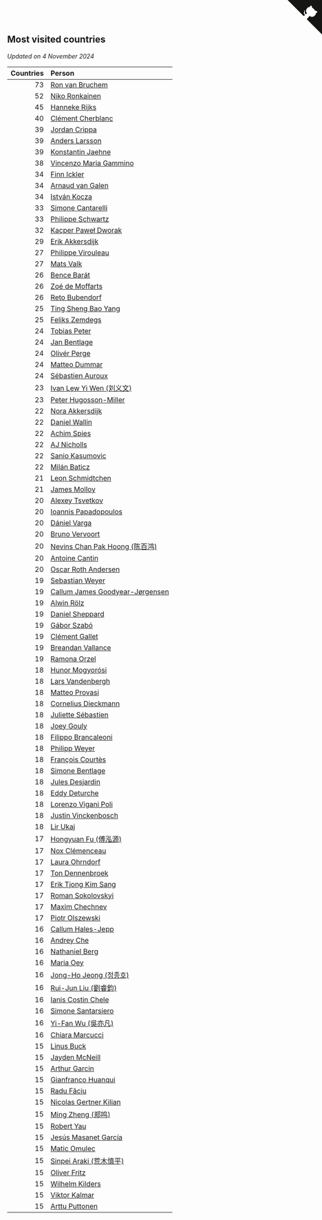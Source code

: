 ## Most visited countries

*Updated on  4 November 2024*

| Countries | Person |
| ---: | :--- |
| 73 | [Ron van Bruchem](https://www.worldcubeassociation.org/persons/2003BRUC01) |
| 52 | [Niko Ronkainen](https://www.worldcubeassociation.org/persons/2010RONK01) |
| 45 | [Hanneke Rijks](https://www.worldcubeassociation.org/persons/2008RIJK01) |
| 40 | [Clément Cherblanc](https://www.worldcubeassociation.org/persons/2014CHER05) |
| 39 | [Jordan Crippa](https://www.worldcubeassociation.org/persons/2019CRIP01) |
| 39 | [Anders Larsson](https://www.worldcubeassociation.org/persons/2003LARS01) |
| 39 | [Konstantin Jaehne](https://www.worldcubeassociation.org/persons/2015JAEH01) |
| 38 | [Vincenzo Maria Gammino](https://www.worldcubeassociation.org/persons/2016GAMM01) |
| 34 | [Finn Ickler](https://www.worldcubeassociation.org/persons/2012ICKL01) |
| 34 | [Arnaud van Galen](https://www.worldcubeassociation.org/persons/2006GALE01) |
| 34 | [István Kocza](https://www.worldcubeassociation.org/persons/2005KOCZ01) |
| 33 | [Simone Cantarelli](https://www.worldcubeassociation.org/persons/2012CANT02) |
| 33 | [Philippe Schwartz](https://www.worldcubeassociation.org/persons/2018SCHW02) |
| 32 | [Kacper Paweł Dworak](https://www.worldcubeassociation.org/persons/2020DWOR01) |
| 29 | [Erik Akkersdijk](https://www.worldcubeassociation.org/persons/2005AKKE01) |
| 27 | [Philippe Virouleau](https://www.worldcubeassociation.org/persons/2008VIRO01) |
| 27 | [Mats Valk](https://www.worldcubeassociation.org/persons/2007VALK01) |
| 26 | [Bence Barát](https://www.worldcubeassociation.org/persons/2008BARA01) |
| 26 | [Zoé de Moffarts](https://www.worldcubeassociation.org/persons/2010MOFF02) |
| 26 | [Reto Bubendorf](https://www.worldcubeassociation.org/persons/2012BUBE01) |
| 25 | [Ting Sheng Bao Yang](https://www.worldcubeassociation.org/persons/2008BAOY01) |
| 25 | [Feliks Zemdegs](https://www.worldcubeassociation.org/persons/2009ZEMD01) |
| 24 | [Tobias Peter](https://www.worldcubeassociation.org/persons/2014PETE03) |
| 24 | [Jan Bentlage](https://www.worldcubeassociation.org/persons/2010BENT01) |
| 24 | [Olivér Perge](https://www.worldcubeassociation.org/persons/2007PERG01) |
| 24 | [Matteo Dummar](https://www.worldcubeassociation.org/persons/2017DUMM01) |
| 24 | [Sébastien Auroux](https://www.worldcubeassociation.org/persons/2008AURO01) |
| 23 | [Ivan Lew Yi Wen (刘义文)](https://www.worldcubeassociation.org/persons/2012WENI01) |
| 23 | [Peter Hugosson-Miller](https://www.worldcubeassociation.org/persons/2021HUGO01) |
| 22 | [Nora Akkersdijk](https://www.worldcubeassociation.org/persons/2009CHRI03) |
| 22 | [Daniel Wallin](https://www.worldcubeassociation.org/persons/2013WALL03) |
| 22 | [Achim Spies](https://www.worldcubeassociation.org/persons/2021SPIE01) |
| 22 | [AJ Nicholls](https://www.worldcubeassociation.org/persons/2015NICH04) |
| 22 | [Sanio Kasumovic](https://www.worldcubeassociation.org/persons/2009KASU01) |
| 22 | [Milán Baticz](https://www.worldcubeassociation.org/persons/2005BATI01) |
| 21 | [Leon Schmidtchen](https://www.worldcubeassociation.org/persons/2010SCHM01) |
| 21 | [James Molloy](https://www.worldcubeassociation.org/persons/2011MOLL01) |
| 20 | [Alexey Tsvetkov](https://www.worldcubeassociation.org/persons/2017TSVE02) |
| 20 | [Ioannis Papadopoulos](https://www.worldcubeassociation.org/persons/2013PAPA01) |
| 20 | [Dániel Varga](https://www.worldcubeassociation.org/persons/2008VARG01) |
| 20 | [Bruno Vervoort](https://www.worldcubeassociation.org/persons/2011VERV01) |
| 20 | [Nevins Chan Pak Hoong (陈百鸿)](https://www.worldcubeassociation.org/persons/2010CHAN20) |
| 20 | [Antoine Cantin](https://www.worldcubeassociation.org/persons/2010CANT02) |
| 20 | [Oscar Roth Andersen](https://www.worldcubeassociation.org/persons/2008ANDE02) |
| 19 | [Sebastian Weyer](https://www.worldcubeassociation.org/persons/2010WEYE02) |
| 19 | [Callum James Goodyear-Jørgensen](https://www.worldcubeassociation.org/persons/2012GOOD02) |
| 19 | [Alwin Rölz](https://www.worldcubeassociation.org/persons/2016ROLZ01) |
| 19 | [Daniel Sheppard](https://www.worldcubeassociation.org/persons/2009SHEP01) |
| 19 | [Gábor Szabó](https://www.worldcubeassociation.org/persons/2005SZAB02) |
| 19 | [Clément Gallet](https://www.worldcubeassociation.org/persons/2004GALL02) |
| 19 | [Breandan Vallance](https://www.worldcubeassociation.org/persons/2007VALL01) |
| 19 | [Ramona Orzel](https://www.worldcubeassociation.org/persons/2019ORZE03) |
| 18 | [Hunor Mogyorósi](https://www.worldcubeassociation.org/persons/2015MOGY01) |
| 18 | [Lars Vandenbergh](https://www.worldcubeassociation.org/persons/2003VAND01) |
| 18 | [Matteo Provasi](https://www.worldcubeassociation.org/persons/2009PROV01) |
| 18 | [Cornelius Dieckmann](https://www.worldcubeassociation.org/persons/2009DIEC01) |
| 18 | [Juliette Sébastien](https://www.worldcubeassociation.org/persons/2014SEBA01) |
| 18 | [Joey Gouly](https://www.worldcubeassociation.org/persons/2007GOUL01) |
| 18 | [Filippo Brancaleoni](https://www.worldcubeassociation.org/persons/2008BRAN01) |
| 18 | [Philipp Weyer](https://www.worldcubeassociation.org/persons/2010WEYE01) |
| 18 | [François Courtès](https://www.worldcubeassociation.org/persons/2008COUR01) |
| 18 | [Simone Bentlage](https://www.worldcubeassociation.org/persons/2014OHLE01) |
| 18 | [Jules Desjardin](https://www.worldcubeassociation.org/persons/2010DESJ01) |
| 18 | [Eddy Deturche](https://www.worldcubeassociation.org/persons/2014DETU01) |
| 18 | [Lorenzo Vigani Poli](https://www.worldcubeassociation.org/persons/2007POLI01) |
| 18 | [Justin Vinckenbosch](https://www.worldcubeassociation.org/persons/2016VINC03) |
| 18 | [Lir Ukaj](https://www.worldcubeassociation.org/persons/2016UKAJ01) |
| 17 | [Hongyuan Fu (傅泓源)](https://www.worldcubeassociation.org/persons/2017FUHO01) |
| 17 | [Nox Clémenceau](https://www.worldcubeassociation.org/persons/2015CLEM03) |
| 17 | [Laura Ohrndorf](https://www.worldcubeassociation.org/persons/2009OHRN01) |
| 17 | [Ton Dennenbroek](https://www.worldcubeassociation.org/persons/2003DENN01) |
| 17 | [Erik Tjong Kim Sang](https://www.worldcubeassociation.org/persons/2018SANG01) |
| 17 | [Roman Sokolovskyi](https://www.worldcubeassociation.org/persons/2021SOKO03) |
| 17 | [Maxim Chechnev](https://www.worldcubeassociation.org/persons/2011CHEC01) |
| 17 | [Piotr Olszewski](https://www.worldcubeassociation.org/persons/2013OLSZ02) |
| 16 | [Callum Hales-Jepp](https://www.worldcubeassociation.org/persons/2012HALE01) |
| 16 | [Andrey Che](https://www.worldcubeassociation.org/persons/2015CHEA01) |
| 16 | [Nathaniel Berg](https://www.worldcubeassociation.org/persons/2012BERG04) |
| 16 | [Maria Oey](https://www.worldcubeassociation.org/persons/2007OEYM01) |
| 16 | [Jong-Ho Jeong (정종호)](https://www.worldcubeassociation.org/persons/2008JONG03) |
| 16 | [Rui-Jun Liu (劉睿鈞)](https://www.worldcubeassociation.org/persons/2011LIUR02) |
| 16 | [Ianis Costin Chele](https://www.worldcubeassociation.org/persons/2021CHEL01) |
| 16 | [Simone Santarsiero](https://www.worldcubeassociation.org/persons/2009SANT01) |
| 16 | [Yi-Fan Wu (吳亦凡)](https://www.worldcubeassociation.org/persons/2010WUIF01) |
| 16 | [Chiara Marcucci](https://www.worldcubeassociation.org/persons/2021MARC03) |
| 15 | [Linus Buck](https://www.worldcubeassociation.org/persons/2016BUCK01) |
| 15 | [Jayden McNeill](https://www.worldcubeassociation.org/persons/2012MCNE01) |
| 15 | [Arthur Garcin](https://www.worldcubeassociation.org/persons/2014GARC27) |
| 15 | [Gianfranco Huanqui](https://www.worldcubeassociation.org/persons/2013HUAN29) |
| 15 | [Radu Făciu](https://www.worldcubeassociation.org/persons/2009FACI01) |
| 15 | [Nicolas Gertner Kilian](https://www.worldcubeassociation.org/persons/2013GERT01) |
| 15 | [Ming Zheng (郑鸣)](https://www.worldcubeassociation.org/persons/2009ZHEN11) |
| 15 | [Robert Yau](https://www.worldcubeassociation.org/persons/2009YAUR01) |
| 15 | [Jesús Masanet García](https://www.worldcubeassociation.org/persons/2004MASA01) |
| 15 | [Matic Omulec](https://www.worldcubeassociation.org/persons/2010OMUL02) |
| 15 | [Sinpei Araki (荒木慎平)](https://www.worldcubeassociation.org/persons/2006ARAK01) |
| 15 | [Oliver Fritz](https://www.worldcubeassociation.org/persons/2014FRIT02) |
| 15 | [Wilhelm Kilders](https://www.worldcubeassociation.org/persons/2010KILD02) |
| 15 | [Viktor Kalmar](https://www.worldcubeassociation.org/persons/2011KALM01) |
| 15 | [Arttu Puttonen](https://www.worldcubeassociation.org/persons/2016PUTT01) |


<a href="https://github.com/jonatanklosko/wca_statistics" class="github-corner" aria-label="View source on Github"><svg width="80" height="80" viewBox="0 0 250 250" style="fill:#151513; color:#fff; position: absolute; top: 0; border: 0; right: 0;" aria-hidden="true"><path d="M0,0 L115,115 L130,115 L142,142 L250,250 L250,0 Z"></path><path d="M128.3,109.0 C113.8,99.7 119.0,89.6 119.0,89.6 C122.0,82.7 120.5,78.6 120.5,78.6 C119.2,72.0 123.4,76.3 123.4,76.3 C127.3,80.9 125.5,87.3 125.5,87.3 C122.9,97.6 130.6,101.9 134.4,103.2" fill="currentColor" style="transform-origin: 130px 106px;" class="octo-arm"></path><path d="M115.0,115.0 C114.9,115.1 118.7,116.5 119.8,115.4 L133.7,101.6 C136.9,99.2 139.9,98.4 142.2,98.6 C133.8,88.0 127.5,74.4 143.8,58.0 C148.5,53.4 154.0,51.2 159.7,51.0 C160.3,49.4 163.2,43.6 171.4,40.1 C171.4,40.1 176.1,42.5 178.8,56.2 C183.1,58.6 187.2,61.8 190.9,65.4 C194.5,69.0 197.7,73.2 200.1,77.6 C213.8,80.2 216.3,84.9 216.3,84.9 C212.7,93.1 206.9,96.0 205.4,96.6 C205.1,102.4 203.0,107.8 198.3,112.5 C181.9,128.9 168.3,122.5 157.7,114.1 C157.9,116.9 156.7,120.9 152.7,124.9 L141.0,136.5 C139.8,137.7 141.6,141.9 141.8,141.8 Z" fill="currentColor" class="octo-body"></path></svg></a><style>.github-corner:hover .octo-arm{animation:octocat-wave 560ms ease-in-out}@keyframes octocat-wave{0%,100%{transform:rotate(0)}20%,60%{transform:rotate(-25deg)}40%,80%{transform:rotate(10deg)}}@media (max-width:500px){.github-corner:hover .octo-arm{animation:none}.github-corner .octo-arm{animation:octocat-wave 560ms ease-in-out}}</style>
